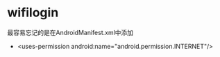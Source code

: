 # wifilogin
最容易忘记的是在AndroidManifest.xml中添加
* \<uses-permission android:name="android.permission.INTERNET"/>
